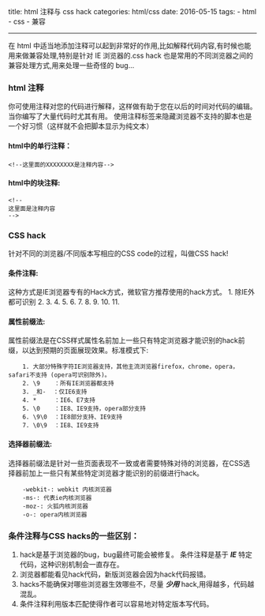title: html 注释与 css hack
categories: html/css
date: 2016-05-15
tags:
	- html
	- css
	- 兼容

---
在 html 中适当地添加注释可以起到非常好的作用,比如解释代码内容,有时候也能用来做兼容处理,特别是针对 IE 浏览器的.css hack 也是常用的不同浏览器之间的兼容处理方式,用来处理一些奇怪的 bug...
<!--more-->

### html 注释
你可使用注释对您的代码进行解释，这样做有助于您在以后的时间对代码的编辑。当你编写了大量代码时尤其有用。
使用注释标签来隐藏浏览器不支持的脚本也是一个好习惯（这样就不会把脚本显示为纯文本）

#### html中的单行注释： 

	<!--这里面的XXXXXXXX是注释内容-->

#### html中的块注释:

	<!--
	这里面是注释内容
	-->

### CSS hack
针对不同的浏览器/不同版本写相应的CSS code的过程，叫做CSS hack!

#### 条件注释:
这种方式是IE浏览器专有的Hack方式，微软官方推荐使用的hack方式。
		1. <!--[if !IE]><!--> 除IE外都可识别 <!--<![endif]--> 
		2. <!--[if IE]> 所有的IE可识别 <![endif]--> 
		3. <!--[if IE 5.0]> 只有IE5.0可以识别 <![endif]--> 
		4. <!--[if IE 5]> 仅IE5.0与IE5.5可以识别 <![endif]--> 
		5. <!--[if gt IE 5.0]> IE5.0以及IE5.0以上版本都可以识别 <![endif]--> 
		6. <!--[if IE 6]> 仅IE6可识别 <![endif]--> 
		7. <!--[if lt IE 6]> IE6以及IE6以下版本可识别 <![endif]--> 
		8. <!--[if gte IE 6]> IE6以及IE6以上版本可识别 <![endif]--> 
		9. <!--[if IE 7]> 仅IE7可识别 <![endif]--> 
		10. <!--[if lt IE 7]> IE7以及IE7以下版本可识别 <![endif]--> 
		11. <!--[if gte IE 7]> IE7以及IE7以上版本可识别 <![endif]--> 
#### 属性前缀法: 
属性前缀法是在CSS样式属性名前加上一些只有特定浏览器才能识别的hack前缀，以达到预期的页面展现效果。标准模式下:

		1. 大部分特殊字符IE浏览器支持，其他主流浏览器firefox，chrome，opera，safari不支持 (opera可识别除外)。
		2. \9    ：所有IE浏览器都支持
		3. _和-  ：仅IE6支持
		4. *     ：IE6、E7支持
		5. \0    ：IE8、IE9支持，opera部分支持
		6. \9\0  ：IE8部分支持、IE9支持
		7. \0\9  ：IE8、IE9支持
		
#### 选择器前缀法:
选择器前缀法是针对一些页面表现不一致或者需要特殊对待的浏览器，在CSS选择器前加上一些只有某些特定浏览器才能识别的前缀进行hack。

		-webkit-: webkit 内核浏览器
		-ms-: 代表ie内核浏览器
		-moz-: 火狐内核浏览器
		-o-: opera内核浏览器

### 条件注释与CSS hacks的一些区别：
1. hack是基于浏览器的bug，bug最终可能会被修复。
条件注释是基于 ***IE*** 特定代码，这种识别机制会一直存在。
2. 浏览器都能看见hack代码，新版浏览器会因为hack代码报错。
3. hacks不能确保对哪些浏览器生效哪些不，尽量 ***少用*** hack,用得越多，代码越混乱。
4. 条件注释利用版本匹配使得作者可以容易地对特定版本写代码。